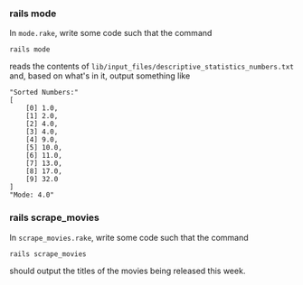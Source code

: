 
### rails mode

In `mode.rake`, write some code such that the command

```
rails mode
```

reads the contents of `lib/input_files/descriptive_statistics_numbers.txt` and, based on what's in it, output something like



```
"Sorted Numbers:"
[
    [0] 1.0,
    [1] 2.0,
    [2] 4.0,
    [3] 4.0,
    [4] 9.0,
    [5] 10.0,
    [6] 11.0,
    [7] 13.0,
    [8] 17.0,
    [9] 32.0
]
"Mode: 4.0"
```



### rails scrape_movies

In `scrape_movies.rake`, write some code such that the command

```
rails scrape_movies
```

should output the titles of the movies being released this week.
